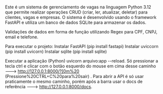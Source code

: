 Este é um sistema de gerenciamento de vagas na linguagem Python 3.12 que permite realizar operações CRUD (criar, ler, atualizar, deletar) para clientes, vagas e empresas. O sistema é desenvolvido usando o framework FastAPI e utiliza um banco de dados SQLite para armazenar os dados.

Validações de dados em forma de função utilizando Regex para CPF, CNPJ, email e telefone.

Para executar o projeto:
Instalar FastAPI (pip install fastapi) 
Instalar uviccorn (pip install uvicorn) 
Instalar sqlite (pip install sqlite)

Executar a aplicação (Python) uvicorn arquivo:app --reload. Só pressionar a tecla ctrl e clicar com o botão esquerdo do mouse em cima desse caminho ---> http://127.0.0.1:8000/?[0m%20 (Pressione%20CTRL+C%20para%20sair) . Para abrir a API é só usar praticamente o mesmo caminho, porém após a barra usar o docs de referência ---> http://127.0.0.1:8000/docs.
